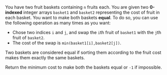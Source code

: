 You have two fruit baskets containing `n` fruits each. You are given two **0-indexed** integer arrays `basket1` and `basket2` representing the cost of fruit in each basket. You want to make both baskets **equal**. To do so, you can use the following operation as many times as you want:

- Chose two indices `i` and `j`, and swap the `i`th fruit of `basket1` with the `j`th fruit of `basket2`.
- The cost of the swap is `min(basket1[i],basket2[j])`.

Two baskets are considered equal if sorting them according to the fruit cost makes them exactly the same baskets.

Return the minimum cost to make both the baskets equal or `-1` if impossible.